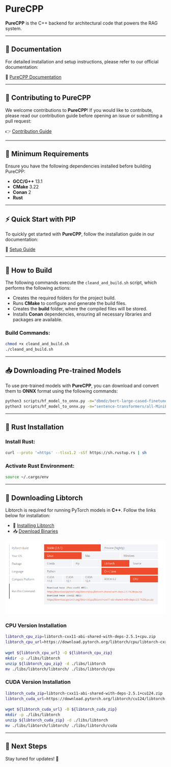 # PureCPP

**PureCPP** is the C++ backend for architectural code that powers the RAG system.

---

## 📖 Documentation
For detailed installation and setup instructions, please refer to our official documentation:

🔗 [PureCPP Documentation](https://docs.puredocs.org/setup)

---

## 🚀 Contributing to PureCPP

We welcome contributions to **PureCPP**! If you would like to contribute, please read our contribution guide before opening an issue or submitting a pull request:

👉 [Contribution Guide](../community/CONTRIBUTING.md)

---

## 📌 Minimum Requirements

Ensure you have the following dependencies installed before building PureCPP:

- **GCC/G++** 13.1
- **CMake** 3.22
- **Conan** 2
- **Rust**

---

## ⚡ Quick Start with PIP

To quickly get started with **PureCPP**, follow the installation guide in our documentation:

📖 [Setup Guide](https://docs.puredocs.org/setup)

---

## 🔨 How to Build

The following commands execute the `cleand_and_build.sh` script, which performs the following actions:

- Creates the required folders for the project build.
- Runs **CMake** to configure and generate the build files.
- Creates the **build** folder, where the compiled files will be stored.
- Installs **Conan** dependencies, ensuring all necessary libraries and packages are available.

### Build Commands:
```bash
chmod +x cleand_and_build.sh
./cleand_and_build.sh
```

---

## 📥 Downloading Pre-trained Models

To use pre-trained models with **PureCPP**, you can download and convert them to **ONNX** format using the following commands:

```bash
python3 scripts/hf_model_to_onnx.py -m="dbmdz/bert-large-cased-finetuned-conll03-english" -o="bert-large-cased-finetuned-conll03-english"
python3 scripts/hf_model_to_onnx.py -m="sentence-transformers/all-MiniLM-L6-v2" -o="sentence-transformers/all-MiniLM-L6-v2"
```

---

## 🦀 Rust Installation

### Install Rust:
```bash
curl --proto '=https' --tlsv1.2 -sSf https://sh.rustup.rs | sh
```

### Activate Rust Environment:
```bash
source ~/.cargo/env
```

---

## 🔗 Downloading Libtorch

Libtorch is required for running PyTorch models in **C++**. Follow the links below for installation:

- 📖 [Installing Libtorch](https://pytorch.org/cppdocs/installing.html)
- 📥 [Download Binaries](https://pytorch.org/get-started/locally/)

![libtorch-download](docs/libtorch-download.png)

### CPU Version Installation
```bash
libtorch_cpu_zip=libtorch-cxx11-abi-shared-with-deps-2.5.1+cpu.zip
libtorch_cpu_url=https://download.pytorch.org/libtorch/cpu/libtorch-cxx11-abi-shared-with-deps-2.5.1%2Bcpu.zip

wget ${libtorch_cpu_url} -O ${libtorch_cpu_zip}
mkdir -p ./libs/libtorch
unzip ${libtorch_cpu_zip} -d ./libs/libtorch
mv ./libs/libtorch/libtorch/ ./libs/libtorch/cpu
```

### CUDA Version Installation
```bash
libtorch_cuda_zip=libtorch-cxx11-abi-shared-with-deps-2.5.1+cu124.zip
libtorch_cuda_url=https://download.pytorch.org/libtorch/cu124/libtorch-cxx11-abi-shared-with-deps-2.5.1%2Bcu124.zip

wget ${libtorch_cuda_url} -O ${libtorch_cuda_zip}
mkdir -p ./libs/libtorch
unzip ${libtorch_cuda_zip} -d ./libs/libtorch
mv ./libs/libtorch/libtorch/ ./libs/libtorch/cuda
```

---

## 📌 Next Steps



Stay tuned for updates! 🚀
